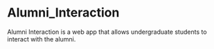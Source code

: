 # Alumni_Interaction
Alumni Interaction is a web app that allows undergraduate students to interact with the alumni.
